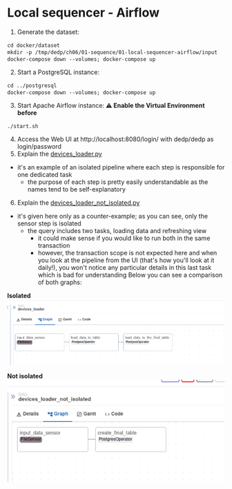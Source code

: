 # Local sequencer - Airflow

1. Generate the dataset:
```
cd docker/dataset
mkdir -p /tmp/dedp/ch06/01-sequence/01-local-sequencer-airflow/input
docker-compose down --volumes; docker-compose up
```
2. Start a PostgreSQL instance:
```
cd ../postgresql
docker-compose down --volumes; docker-compose up
```
3. Start Apache Airflow instance:
**⚠️ Enable the Virtual Environment before**
```
./start.sh
```
4. Access the Web UI at http://localhost:8080/login/ with dedp/dedp as login/password
5. Explain the [devices_loader.py](dags%2Fdevices_loader.py)
* it's an example of an isolated pipeline where each step is responsible for one dedicated task
  * the purpose of each step is pretty easily understandable as the names tend to be self-explanatory
6. Explain the [devices_loader_not_isolated.py](dags%2Fdevices_loader_not_isolated.py)
* it's given here only as a counter-example; as you can see, only the sensor step is isolated
  * the query includes two tasks, loading data and refreshing view
    * it could make sense if you would like to run both in the same transaction
    * however, the transaction scope is not expected here and when you look at the pipeline from the UI
      (that's how you'll look at it daily!), you won't notice any particular details in this last task 
      which is bad for understanding
Below you can see a comparison of both graphs:

**Isolated**
![devices_loader_isolated.png](assets%2Fdevices_loader_isolated.png)

**Not isolated**
![devices_loader_not_isolated.png](assets%2Fdevices_loader_not_isolated.png)
